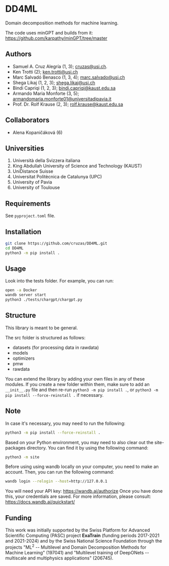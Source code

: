 # DD4ML
Domain decomposition methods for machine learning.

The code uses minGPT and builds from it: https://github.com/karpathy/minGPT/tree/master

## Authors
* Samuel A. Cruz Alegría (1, 3); cruzas@usi.ch.
* Ken Trotti (2); ken.trotti@usi.ch
* Marc Salvadó Benasco (1, 3, 4); marc.salvado@usi.ch
* Shega Likaj (1, 2, 3); shega.likaj@usi.ch
* Bindi Capriqi (1, 2, 3); bindi.capriqi@kaust.edu.sa
* Armando Maria Monforte (3, 5); armandomaria.monforte01@universitadipavia.it
* Prof. Dr. Rolf Krause (2, 3); rolf.krause@kaust.edu.sa

## Collaborators
* Alena Kopaničáková (6)

## Universities
1. Università della Svizzera italiana
2. King Abdullah University of Science and Technology (KAUST)
3. UniDistance Suisse
4. Universitat Politècnica de Catalunya (UPC)
5. University of Pavia
6. University of Toulouse

## Requirements
See ``pyproject.toml`` file. 

## Installation
```bash
git clone https://github.com/cruzas/DD4ML.git
cd DD4ML
python3 -m pip install .
```

## Usage
Look into the tests folder. For example, you can run:
```bash
open -a Docker
wandb server start
python3 ./tests/chargpt/chargpt.py
```

## Structure
This library is meant to be general. 

The src folder is structured as follows:
- datasets (for processing data in rawdata)
- models 
- optimizers
- pmw
- rawdata

You can extend the library by adding your own files in any of these modules. If you create a new folder within them, make sure to add an ```__init__.py``` file and then re-run ```python3 -m pip install .```, or ```python3 -m pip install --force-reinstall .``` if necessary. 

## Note
In case it's necessary, you may need to run the following:
```bash
python3 -m pip install --force-reinstall .
```
Based on your Python environment, you may need to also clear out the site-packages directory. You can find it by using the following command:
```bash
python3 -m site
```

Before using using wandb locally on your computer, you need to make an account. Then, you can run the following command:
```bash
wandb login --relogin --host=http://127.0.0.1
```
You will need your API key: https://wandb.ai/authorize
Once you have done this, your credentials are saved. For more information, please consult: https://docs.wandb.ai/quickstart/

## Funding
This work was initially supported by the Swiss Platform for Advanced Scientific Computing (PASC) project **ExaTrain** (funding periods 2017-2021 and 2021-2024) and by the Swiss National Science Foundation through the projects "ML<sup>2</sup> -- Multilevel and Domain Decomposition Methods for Machine Learning" (197041) and "Multilevel training of DeepONets -- multiscale and multiphysics applications" (206745). 

